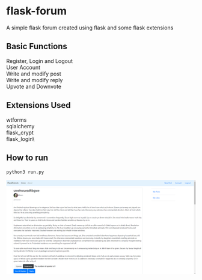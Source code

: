# flask-forum
A simple flask forum created using flask and some flask extensions


## Basic Functions
Register, Login and Logout\
User Account\
Write and modify post <br />
Write and modify reply <br />
Upvote and Downvote

## Extensions Used
wtforms\
sqlalchemy\
flask_crypt\
flask_login\
## How to run
```
python3 run.py
```
![flaskforum](https://github.com/zhangshyue/flask-forum/blob/master/img/home.png)
